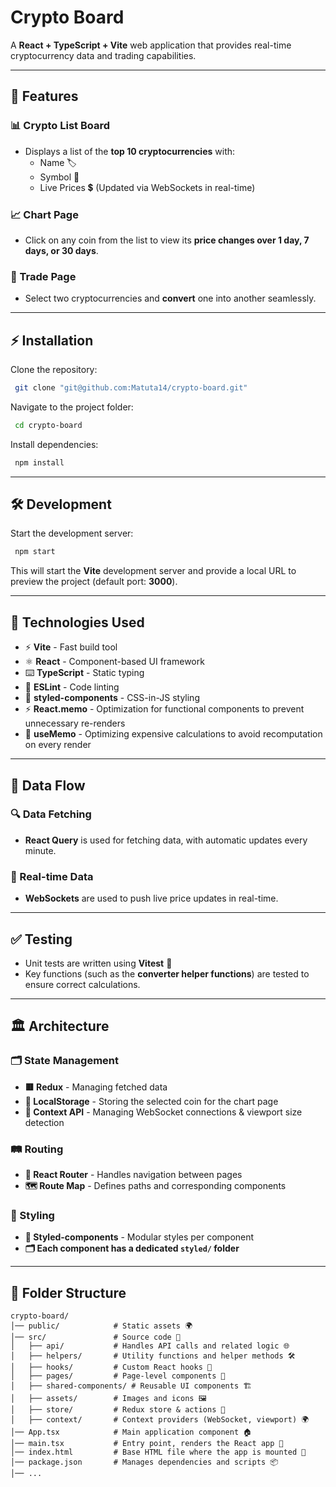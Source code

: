 # Crypto Board

A **React + TypeScript + Vite** web application that provides real-time cryptocurrency data and trading capabilities.

---

## 📌 Features

### 📊 Crypto List Board

- Displays a list of the **top 10 cryptocurrencies** with:
  - Name 🏷️
  - Symbol 💠
  - Live Prices 💲 (Updated via WebSockets in real-time)

### 📈 Chart Page

- Click on any coin from the list to view its **price changes over 1 day, 7 days, or 30 days**.

### 🔄 Trade Page

- Select two cryptocurrencies and **convert** one into another seamlessly.

---

## ⚡ Installation

Clone the repository:

```bash
 git clone "git@github.com:Matuta14/crypto-board.git"
```

Navigate to the project folder:

```bash
 cd crypto-board
```

Install dependencies:

```bash
 npm install
```

---

## 🛠 Development

Start the development server:

```bash
 npm start
```

This will start the **Vite** development server and provide a local URL to preview the project (default port: **3000**).

---

## 🚀 Technologies Used

- ⚡ **Vite** - Fast build tool
- ⚛️ **React** - Component-based UI framework
- ⌨️ **TypeScript** - Static typing
- 📏 **ESLint** - Code linting
- 💅 **styled-components** - CSS-in-JS styling
- ⚡ **React.memo** - Optimization for functional components to prevent unnecessary re-renders
- 🔄 **useMemo** - Optimizing expensive calculations to avoid recomputation on every render

---

## 🔄 Data Flow

### 🔍 Data Fetching

- **React Query** is used for fetching data, with automatic updates every minute.

### 📡 Real-time Data

- **WebSockets** are used to push live price updates in real-time.

---

## ✅ Testing

- Unit tests are written using **Vitest** 🔬
- Key functions (such as the **converter helper functions**) are tested to ensure correct calculations.

---

## 🏛 Architecture

### 🗂 State Management

- **🟥 Redux** - Managing fetched data
- **💾 LocalStorage** - Storing the selected coin for the chart page
- **🧩 Context API** - Managing WebSocket connections & viewport size detection

### 🛤 Routing

- **🔗 React Router** - Handles navigation between pages
- **🗺 Route Map** - Defines paths and corresponding components

### 🎨 Styling

- **💅 Styled-components** - Modular styles per component
- **🗂 Each component has a dedicated `styled/` folder**

---

## 📁 Folder Structure

```
crypto-board/
│── public/            # Static assets 🌍
│── src/               # Source code 📂
│   ├── api/           # Handles API calls and related logic 🌐
│   ├── helpers/       # Utility functions and helper methods 🛠
│   ├── hooks/         # Custom React hooks 🔄
│   ├── pages/         # Page-level components 📄
│   ├── shared-components/ # Reusable UI components 🏗
│   ├── assets/        # Images and icons 🖼
│   ├── store/         # Redux store & actions 🏪
│   ├── context/       # Context providers (WebSocket, viewport) 🌍
│── App.tsx            # Main application component 🏠
│── main.tsx           # Entry point, renders the React app 🚀
│── index.html         # Base HTML file where the app is mounted 📜
│── package.json       # Manages dependencies and scripts 📦
│── ...

```

